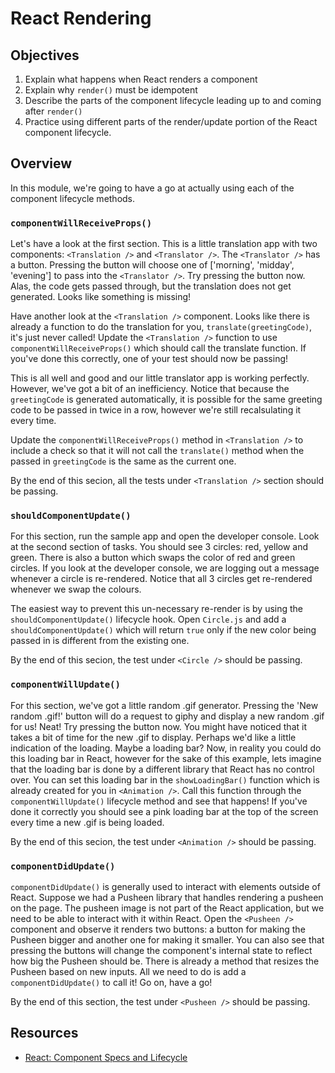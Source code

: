 # React Rendering

## Objectives

1. Explain what happens when React renders a component
2. Explain why `render()` must be idempotent
3. Describe the parts of the component lifecycle leading up to and coming after
   `render()`
4. Practice using different parts of the render/update portion of the React
   component lifecycle.

## Overview

In this module, we're going to have a go at actually using each of the component lifecycle methods.

### `componentWillReceiveProps()`
Let's have a look at the first section. This is a little translation app with two components: `<Translation />` and
`<Translator />`. The `<Translator />` has a button. Pressing the button will choose one of ['morning', 'midday', 'evening']
to pass into the `<Translator />`. Try pressing the button now. Alas, the code gets passed through, but the translation does
not get generated. Looks like something is missing!

Have another look at the `<Translation />` component. Looks like there is already a function to do the translation for
you, `translate(greetingCode)`, it's just never called! Update the `<Translation />` function to use
`componentWillReceiveProps()` which should call the translate function. If you've done this correctly, one of your
test should now be passing!

This is all well and good and our little translator app is working perfectly. However, we've got a bit of an
inefficiency. Notice that because the `greetingCode` is generated automatically, it is possible for the same greeting
code to be passed in twice in a row, however we're still recalsulating it every time.

Update the `componentWillReceiveProps()` method in `<Translation />` to include a check so that it will not call the
`translate()` method when the passed in `greetingCode` is the same as the current one.

By the end of this secion, all the tests under `<Translation />` section should be passing.


### `shouldComponentUpdate()`
For this section, run the sample app and open the developer console. Look at the second section of tasks. You should
see 3 circles: red, yellow and green. There is also a button which swaps the color of red and green circles. If you look
at the developer console, we are logging out a message whenever a circle is re-rendered. Notice that all 3 circles get
re-rendered whenever we swap the colours.

The easiest way to prevent this un-necessary re-render is by using the `shouldComponentUpdate()` lifecycle hook. Open
`Circle.js` and add a `shouldComponentUpdate()` which will return `true` only if the new color being passed in is different
from the existing one.

By the end of this secion, the test under `<Circle />` should be passing.


### `componentWillUpdate()`
For this section, we've got a little random .gif generator. Pressing the 'New random .gif!' button will do a request
to giphy and display a new random .gif for us! Neat! Try pressing the button now. You might have noticed
that it takes a bit of time for the new .gif to display. Perhaps we'd like a little indication of the loading. Maybe a
loading bar? Now, in reality you could do this loading bar in React, however for the sake of this example, lets imagine
that the loading bar is done by a different library that React has no control over. You can set this loading bar in the
`showLoadingBar()` function which is already created for you in `<Animation />`. Call this function through the
`componentWillUpdate()` lifecycle method and see that happens! If you've done it correctly you should see a pink loading
bar at the top of the screen every time a new .gif is being loaded.

By the end of this secion, the test under `<Animation />` should be passing.


### `componentDidUpdate()`
`componentDidUpdate()` is generally used to interact with elements outside of React. Suppose we had a Pusheen library that
handles rendering a pusheen on the page. The pusheen image is not part of the React application, but we need to be able to
interact with it within React. Open the `<Pusheen />` component and observe it renders two buttons: a button for making the
Pusheen bigger and another one for making it smaller. You can also see that pressing the buttons will change the component's
internal state to reflect how big the Pusheen should be. There is already a method that resizes the Pusheen based on new
inputs. All we need to do is add a `componentDidUpdate()` to call it! Go on, have a go!

By the end of this section, the test under `<Pusheen />` should be passing.

## Resources

- [React: Component Specs and Lifecycle](https://github.com/learn-co-curriculum/react-rendering)
